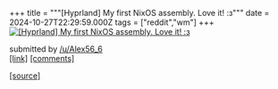 +++
title = """[Hyprland] My first NixOS assembly. Love it! :з"""
date = 2024-10-27T22:29:59.000Z
tags = ["reddit","wm"]
+++
[![[Hyprland] My first NixOS assembly. Love it! :з](https://a.thumbs.redditmedia.com/4LvYhtfEV29juoJ7XrqemyE428Jj9ehqLH52lBASYi4.jpg "[Hyprland] My first NixOS assembly. Love it! :з")](https://www.reddit.com/r/unixporn/comments/1gdn36s/hyprland_my_first_nixos_assembly_love_it_з/)

submitted by [/u/Alex56\_6](https://www.reddit.com/user/Alex56_6)  
[\[link\]](https://www.reddit.com/gallery/1gdn36s) [\[comments\]](https://www.reddit.com/r/unixporn/comments/1gdn36s/hyprland_my_first_nixos_assembly_love_it_з/)

[[source]](https://www.reddit.com/r/unixporn/comments/1gdn36s/hyprland_my_first_nixos_assembly_love_it_з/)
